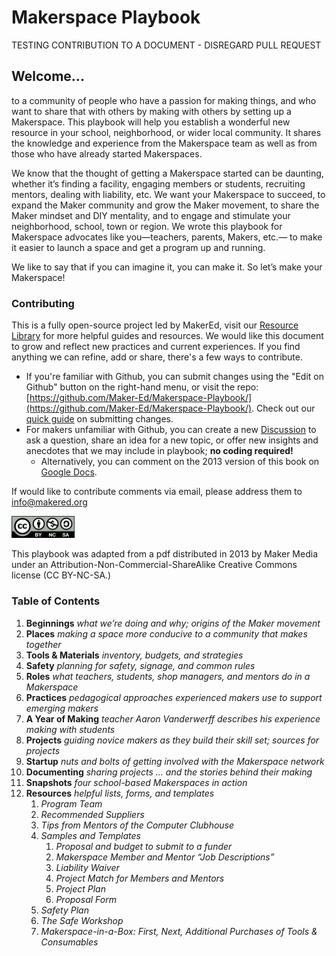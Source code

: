 # Makerspace Playbook

TESTING CONTRIBUTION TO A DOCUMENT - DISREGARD PULL REQUEST

## Welcome...

to a community of people who have a passion for making things, and who want to share that with others by making with others by setting up a Makerspace. This playbook will help you establish a wonderful new resource in your school, neighborhood, or wider local community. It shares the knowledge and experience from the Makerspace team as well as from those who have already started Makerspaces.

We know that the thought of getting a Makerspace started can be daunting, whether it’s finding a facility, engaging members or students, recruiting mentors, dealing with liability, etc. We want your Makerspace to succeed, to expand the Maker community and grow the Maker movement, to share the Maker mindset and DIY mentality, and to engage and stimulate your neighborhood, school, town or region. We wrote this playbook for Makerspace advocates like you—teachers, parents, Makers, etc.— to make it easier to launch a space and get a program up and running.

We like to say that if you can imagine it, you can make it. So let’s make your Makerspace!

### Contributing

This is a fully open-source project led by MakerEd, visit our [Resource Library](https://makered.org/resources/) for more helpful guides and resources. We would like this document to grow and reflect new practices and current experiences. If you find anything we can refine, add or share, there's a few ways to contribute.

* If you're familiar with Github, you can submit changes using the "Edit on Github" button on the right-hand menu, or visit the repo: [https://github.com/Maker-Ed/Makerspace-Playbook/](https://github.com/Maker-Ed/Makerspace-Playbook/). Check out our [quick guide](https://github.com/Maker-Ed/github-tutorial-for-makers/) on submitting changes.
* For makers unfamiliar with Github, you can create a new [Discussion](https://github.com/Maker-Ed/Makerspace-Playbook/discussions) to ask a question, share an idea for a new topic, or offer new insights and anecdotes that we may include in playbook; **no coding required!**
  * Alternatively, you can comment on the 2013 version of this book on [Google Docs](https://docs.google.com/document/d/1Hr37yT28gaTIbvt3pOBCDdIb5P8rxD7u/edit).

If would like to contribute comments via email, please address them to [info@makered.org](mailto:info@makered.org)

<div align="left">

<img src=".gitbook/assets/2 (1).png" alt="" width="101">

</div>

This playbook was adapted from a pdf distributed in 2013 by Maker Media under an Attribution-Non-Commercial-ShareAlike Creative Commons license (CC BY-NC-SA.)

### Table of Contents

1. **Beginnings** _what we’re doing and why; origins of the Maker movement_
2. **Places** _making a space more conducive to a community that makes together_
3. **Tools & Materials** _inventory, budgets, and strategies_
4. **Safety** _planning for safety, signage, and common rules_
5. **Roles** _what teachers, students, shop managers, and mentors do in a Makerspace_
6. **Practices** _pedagogical approaches experienced makers use to support emerging makers_
7. **A Year of Making** _teacher Aaron Vanderwerff describes his experience making with students_
8. **Projects** _guiding novice makers as they build their skill set; sources for projects_
9. **Startup** _nuts and bolts of getting involved with the Makerspace network_
10. **Documenting** _sharing projects … and the stories behind their making_
11. **Snapshots** _four school-based Makerspaces in action_
12. **Resources** _helpful lists, forms, and templates_
    1. _Program Team_
    2. _Recommended Suppliers_
    3. _Tips from Mentors of the Computer Clubhouse_
    4. _Samples and Templates_
       1. _Proposal and budget to submit to a funder_
       2. _Makerspace Member and Mentor “Job Descriptions”_
       3. _Liability Waiver_
       4. _Project Match for Members and Mentors_
       5. _Project Plan_
       6. _Proposal Form_
    5. _Safety Plan_
    6. _The Safe Workshop_
    7. _Makerspace-in-a-Box: First, Next, Additional Purchases of Tools & Consumables_
